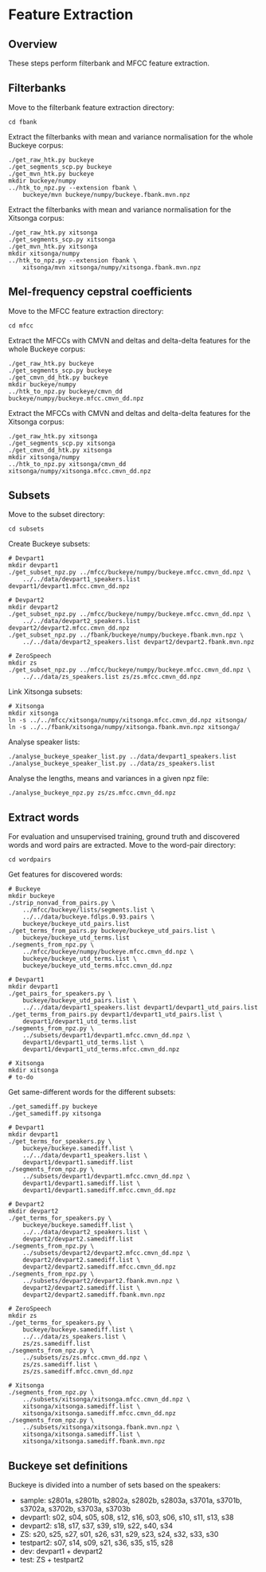 Feature Extraction
==================

Overview
--------
These steps perform filterbank and MFCC feature extraction.



Filterbanks
-----------
Move to the filterbank feature extraction directory:

    cd fbank

Extract the filterbanks with mean and variance normalisation for the whole
Buckeye corpus:

    ./get_raw_htk.py buckeye
    ./get_segments_scp.py buckeye
    ./get_mvn_htk.py buckeye
    mkdir buckeye/numpy
    ../htk_to_npz.py --extension fbank \
        buckeye/mvn buckeye/numpy/buckeye.fbank.mvn.npz

Extract the filterbanks with mean and variance normalisation for the Xitsonga
corpus:

    ./get_raw_htk.py xitsonga
    ./get_segments_scp.py xitsonga
    ./get_mvn_htk.py xitsonga
    mkdir xitsonga/numpy
    ../htk_to_npz.py --extension fbank \
        xitsonga/mvn xitsonga/numpy/xitsonga.fbank.mvn.npz



Mel-frequency cepstral coefficients
-----------------------------------
Move to the MFCC feature extraction directory:

    cd mfcc

Extract the MFCCs with CMVN and deltas and delta-delta features for the whole
Buckeye corpus:

    ./get_raw_htk.py buckeye
    ./get_segments_scp.py buckeye
    ./get_cmvn_dd_htk.py buckeye
    mkdir buckeye/numpy
    ../htk_to_npz.py buckeye/cmvn_dd buckeye/numpy/buckeye.mfcc.cmvn_dd.npz

Extract the MFCCs with CMVN and deltas and delta-delta features for the
Xitsonga corpus:

    ./get_raw_htk.py xitsonga
    ./get_segments_scp.py xitsonga
    ./get_cmvn_dd_htk.py xitsonga
    mkdir xitsonga/numpy
    ../htk_to_npz.py xitsonga/cmvn_dd xitsonga/numpy/xitsonga.mfcc.cmvn_dd.npz



Subsets
-------
Move to the subset directory:

    cd subsets

Create Buckeye subsets:

    # Devpart1
    mkdir devpart1
    ./get_subset_npz.py ../mfcc/buckeye/numpy/buckeye.mfcc.cmvn_dd.npz \
        ../../data/devpart1_speakers.list devpart1/devpart1.mfcc.cmvn_dd.npz

    # Devpart2
    mkdir devpart2
    ./get_subset_npz.py ../mfcc/buckeye/numpy/buckeye.mfcc.cmvn_dd.npz \
        ../../data/devpart2_speakers.list devpart2/devpart2.mfcc.cmvn_dd.npz
    ./get_subset_npz.py ../fbank/buckeye/numpy/buckeye.fbank.mvn.npz \
        ../../data/devpart2_speakers.list devpart2/devpart2.fbank.mvn.npz

    # ZeroSpeech
    mkdir zs
    ./get_subset_npz.py ../mfcc/buckeye/numpy/buckeye.mfcc.cmvn_dd.npz \
        ../../data/zs_speakers.list zs/zs.mfcc.cmvn_dd.npz

Link Xitsonga subsets:

    # Xitsonga
    mkdir xitsonga
    ln -s ../../mfcc/xitsonga/numpy/xitsonga.mfcc.cmvn_dd.npz xitsonga/
    ln -s ../../fbank/xitsonga/numpy/xitsonga.fbank.mvn.npz xitsonga/

Analyse speaker lists:

    ./analyse_buckeye_speaker_list.py ../data/devpart1_speakers.list
    ./analyse_buckeye_speaker_list.py ../data/zs_speakers.list

Analyse the lengths, means and variances in a given npz file:

    ./analyse_buckeye_npz.py zs/zs.mfcc.cmvn_dd.npz



Extract words
-------------
For evaluation and unsupervised training, ground truth and discovered words and
word pairs are extracted. Move to the word-pair directory:

    cd wordpairs

Get features for discovered words:

    # Buckeye
    mkdir buckeye
    ./strip_nonvad_from_pairs.py \
        ../mfcc/buckeye/lists/segments.list \
        ../../data/buckeye.fdlps.0.93.pairs \
        buckeye/buckeye_utd_pairs.list
    ./get_terms_from_pairs.py buckeye/buckeye_utd_pairs.list \
        buckeye/buckeye_utd_terms.list
    ./segments_from_npz.py \
        ../mfcc/buckeye/numpy/buckeye.mfcc.cmvn_dd.npz \
        buckeye/buckeye_utd_terms.list \
        buckeye/buckeye_utd_terms.mfcc.cmvn_dd.npz

    # Devpart1
    mkdir devpart1
    ./get_pairs_for_speakers.py \
        buckeye/buckeye_utd_pairs.list \
        ../../data/devpart1_speakers.list devpart1/devpart1_utd_pairs.list
    ./get_terms_from_pairs.py devpart1/devpart1_utd_pairs.list \
        devpart1/devpart1_utd_terms.list
    ./segments_from_npz.py \
        ../subsets/devpart1/devpart1.mfcc.cmvn_dd.npz \
        devpart1/devpart1_utd_terms.list \
        devpart1/devpart1_utd_terms.mfcc.cmvn_dd.npz

    # Xitsonga
    mkdir xitsonga
    # to-do

Get same-different words for the different subsets:

    ./get_samediff.py buckeye
    ./get_samediff.py xitsonga

    # Devpart1
    mkdir devpart1
    ./get_terms_for_speakers.py \
        buckeye/buckeye.samediff.list \
        ../../data/devpart1_speakers.list \
        devpart1/devpart1.samediff.list
    ./segments_from_npz.py \
        ../subsets/devpart1/devpart1.mfcc.cmvn_dd.npz \
        devpart1/devpart1.samediff.list \
        devpart1/devpart1.samediff.mfcc.cmvn_dd.npz

    # Devpart2
    mkdir devpart2
    ./get_terms_for_speakers.py \
        buckeye/buckeye.samediff.list \
        ../../data/devpart2_speakers.list \
        devpart2/devpart2.samediff.list
    ./segments_from_npz.py \
        ../subsets/devpart2/devpart2.mfcc.cmvn_dd.npz \
        devpart2/devpart2.samediff.list \
        devpart2/devpart2.samediff.mfcc.cmvn_dd.npz
    ./segments_from_npz.py \
        ../subsets/devpart2/devpart2.fbank.mvn.npz \
        devpart2/devpart2.samediff.list \
        devpart2/devpart2.samediff.fbank.mvn.npz

    # ZeroSpeech
    mkdir zs
    ./get_terms_for_speakers.py \
        buckeye/buckeye.samediff.list \
        ../../data/zs_speakers.list \
        zs/zs.samediff.list
    ./segments_from_npz.py \
        ../subsets/zs/zs.mfcc.cmvn_dd.npz \
        zs/zs.samediff.list \
        zs/zs.samediff.mfcc.cmvn_dd.npz

    # Xitsonga
    ./segments_from_npz.py \
        ../subsets/xitsonga/xitsonga.mfcc.cmvn_dd.npz \
        xitsonga/xitsonga.samediff.list \
        xitsonga/xitsonga.samediff.mfcc.cmvn_dd.npz
    ./segments_from_npz.py \
        ../subsets/xitsonga/xitsonga.fbank.mvn.npz \
        xitsonga/xitsonga.samediff.list \
        xitsonga/xitsonga.samediff.fbank.mvn.npz



Buckeye set definitions
-----------------------
Buckeye is divided into a number of sets based on the speakers:

- sample: s2801a, s2801b, s2802a, s2802b, s2803a, s3701a, s3701b, s3702a,
  s3702b, s3703a, s3703b
- devpart1: s02, s04, s05, s08, s12, s16, s03, s06, s10, s11, s13, s38
- devpart2: s18, s17, s37, s39, s19, s22, s40, s34
- ZS: s20, s25, s27, s01, s26, s31, s29, s23, s24, s32, s33, s30
- testpart2: s07, s14, s09, s21, s36, s35, s15, s28
- dev: devpart1 + devpart2
- test: ZS + testpart2 
